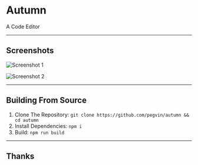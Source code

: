 # Autumn
A Code Editor

---

## Screenshots
![Screenshot 1](https://i.ibb.co/r5HLrkR/autumn1.png)

![Screenshot 2](https://i.ibb.co/3WGqF2T/autumn2.png)

---

## Building From Source
1. Clone The Repository: `git clone https://github.com/pegvin/autumn && cd autumn`
2. Install Dependencies: `npm i`
3. Build: `npm run build`

---

## Thanks
